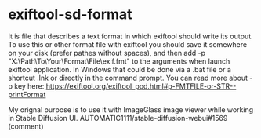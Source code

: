 # exiftool-sd-format

It is file that describes a text format in which exiftool should write its output.
To use this or other format file with exiftool you should save it somewhere on your disk (prefer pathes without spaces), and then add -p "X:\Path\To\Your\Format\File\exif.fmt" to the arguments when launch exiftool application. In Windows that could be done via a .bat file or a shortcut .lnk or directly in the command prompt.
You can read more about -p key here: https://exiftool.org/exiftool_pod.html#p-FMTFILE-or-STR--printFormat

My orignal purpose is to use it with ImageGlass image viewer while working in Stable Diffusion UI.
AUTOMATIC1111/stable-diffusion-webui#1569 (comment)
